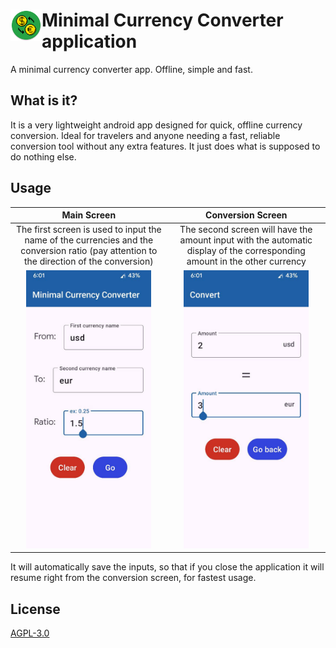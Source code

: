# <img src="./app/src/main/res/mipmap-xxxhdpi/ic_launcher_round.webp" alt="App logo" width="50" height="50" align="left" style="margin"> Minimal Currency Converter application

A minimal currency converter app. Offline, simple and fast.

## What is it?
It is a very lightweight android app designed for quick, offline currency conversion.
Ideal for travelers and anyone needing a fast, reliable conversion tool without any extra features.
It just does what is supposed to do nothing else.

## Usage
| Main Screen | Conversion Screen |
|:---:|:---:|
| The first screen is used to input the name of the currencies and the conversion ratio (pay attention to the direction of the conversion) | The second screen will have the amount input with the automatic display of the corresponding amount in the other currency |
| <img src="./metadata/en-US/images/phoneScreenshots/main_screen.jpg" alt="Main screen" width="200" /> | <img src="./metadata/en-US/images/phoneScreenshots/convert_screen.jpg" alt="Convert screen" width="200" /> |

It will automatically save the inputs, so that if you close the application it will resume right from the conversion screen, for fastest usage.

## License
[AGPL-3.0](LICENSE)
